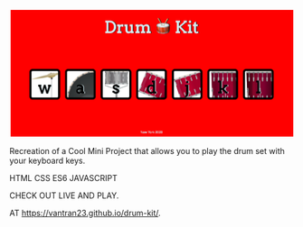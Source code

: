 <p align="center">
  <img src="images/drum-kitpg.png" width="500" title="hover text">
</p>

Recreation of a Cool Mini Project that allows you to play the drum set with your keyboard keys.

HTML
CSS
ES6 JAVASCRIPT

CHECK OUT LIVE AND PLAY.

AT https://vantran23.github.io/drum-kit/.